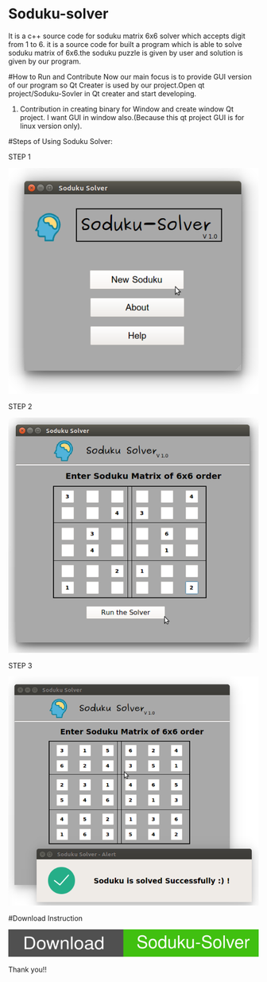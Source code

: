 # Soduku-solver
It is a c++ source code for soduku matrix 6x6 solver which accepts digit from 1 to 6. 
it is a source code for built a program which is able to solve soduku matrix of 6x6.the soduku puzzle is given by user and solution is given by our program.


#How to Run and Contribute
Now our main focus is to provide GUI version of our program so Qt Creater is used by our project.Open qt project/Soduku-Sovler in Qt creater and start developing.

1) Contribution in creating binary for Window and create window Qt project. I want GUI in window also.(Because this qt project GUI is for linux version only).

#Steps of Using Soduku Solver:

STEP 1

![alt tag](https://github.com/girishkuniyal/soduku-solver/blob/master/screenshot/soduku1.png)

STEP 2

![alt tag](https://github.com/girishkuniyal/soduku-solver/blob/master/screenshot/soduku2.png)

STEP 3

![alt tag](https://github.com/girishkuniyal/soduku-solver/blob/master/screenshot/soduku3.png)


#Download Instruction

[![Download link](https://github.com/girishkuniyal/soduku-solver/blob/master/screenshot/method-draw-image-1.svg)](https://sourceforge.net/projects/soduku-solver/?source=directory)

Thank you!!
 
